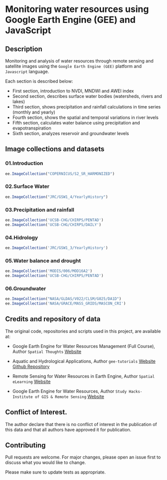# Monitoring water resources using Google Earth Engine (GEE) and JavaScript

## Description

Monitoring and analysis of water resources through remote sensing and satellite images using the `Google Earth Engine (GEE)` platform and `Javascript` language.

Each section is described below:

- First section, introduction to NVDI, MNDWI and AWEI index
- Second section, describes surface water bodies (watersheds, rivers and lakes)
- Third section, shows precipitation and rainfall calculations in time series (monthly and yearly)
- Fourth section, shows the spatial and temporal variations in river levels 
- Fifth section, calculates water balance using precipitation and evapotranspiration
- Sixth section, analyzes reservoir and groundwater levels

## Image collections and datasets

### 01.Introduction
```Javascript
ee.ImageCollection("COPERNICUS/S2_SR_HARMONIZED")
```
### 02.Surface Water
```Javascript
ee.ImageCollection("JRC/GSW1_4/YearlyHistory")

```
### 03.Precipitation and rainfall
```Javascript
ee.ImageCollection('UCSB-CHG/CHIRPS/PENTAD')
ee.ImageCollection('UCSB-CHG/CHIRPS/DAILY')
```
### 04.Hidrology
```Javascript
ee.ImageCollection('JRC/GSW1_3/YearlyHistory')
```
### 05.Water balance and drought
```Javascript
ee.ImageCollection('MODIS/006/MOD16A2')
ee.ImageCollection('UCSB-CHG/CHIRPS/PENTAD')
```

### 06.Groundwater
```Javascript
ee.ImageCollection("NASA/GLDAS/V022/CLSM/G025/DA1D")
ee.ImageCollection('NASA/GRACE/MASS_GRIDS/MASCON_CRI')
```

## Credits and repository of data

The original code, repositories and scripts used in this project, are available at:

- Google Earth Engine for Water Resources Management (Full Course), Author `Spatial Thoughts`
[Website](https://courses.spatialthoughts.com/gee-water-resources-management.html)

- Aquatic and Hydrological Applications, Author `gee-tutorials` [Website](https://google-earth-engine.com/Aquatic-and-Hydrological-Applications/Water-Balance-and-Drought/) [Github Repository](https://github.com/krishnakafle/gee-tutorials.git)

- Remote Sensing for Water Resources in Earth Engine, Author `Spatial eLearning` [Website](https://courses.spatialelearning.com/p/remote-sensing-for-water-resources-in-google-earth-engine)

- Google Earth Engine for Water Resources, Author `Study Hacks-Institute of GIS & Remote Sensing` [Website](https://www.youtube.com/@gisrsinstitute)

## Conflict of Interest.

The author declare that there is no conflict of interest in the publication of this data and that all authors have approved it for publication.

## Contributing

Pull requests are welcome. For major changes, please open an issue first
to discuss what you would like to change.

Please make sure to update tests as appropriate.
